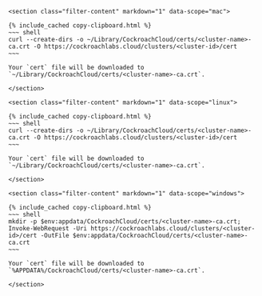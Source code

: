     <section class="filter-content" markdown="1" data-scope="mac">

    {% include_cached copy-clipboard.html %}
    ~~~ shell
    curl --create-dirs -o ~/Library/CockroachCloud/certs/<cluster-name>-ca.crt -O https://cockroachlabs.cloud/clusters/<cluster-id>/cert
    ~~~

    Your `cert` file will be downloaded to `~/Library/CockroachCloud/certs/<cluster-name>-ca.crt`.

    </section>

    <section class="filter-content" markdown="1" data-scope="linux">

    {% include_cached copy-clipboard.html %}
    ~~~ shell
    curl --create-dirs -o ~/Library/CockroachCloud/certs/<cluster-name>-ca.crt -O https://cockroachlabs.cloud/clusters/<cluster-id>/cert
    ~~~

    Your `cert` file will be downloaded to `~/Library/CockroachCloud/certs/<cluster-name>-ca.crt`.

    </section>

    <section class="filter-content" markdown="1" data-scope="windows">

    {% include_cached copy-clipboard.html %}
    ~~~ shell
    mkdir -p $env:appdata/CockroachCloud/certs/<cluster-name>-ca.crt; Invoke-WebRequest -Uri https://cockroachlabs.cloud/clusters/<cluster-id>/cert -OutFile $env:appdata/CockroachCloud/certs/<cluster-name>-ca.crt
    ~~~

    Your `cert` file will be downloaded to `%APPDATA%/CockroachCloud/certs/<cluster-name>-ca.crt`.

    </section>